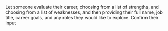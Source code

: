 Let someone evaluate their career, choosing from a list of strengths, and choosing from a list of weaknesses, and then providing their full name, job title, career goals, and any roles they would like to explore. Confirm their input